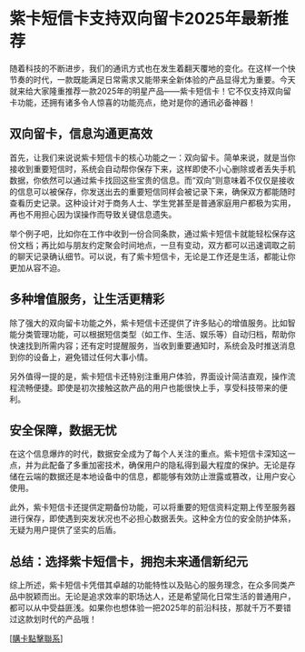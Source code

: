 # 紫卡短信卡支持双向留卡2025年最新推荐

随着科技的不断进步，我们的通讯方式也在发生着翻天覆地的变化。在这样一个快节奏的时代，一款既能满足日常需求又能带来全新体验的产品显得尤为重要。今天就来给大家隆重推荐一款2025年的明星产品——紫卡短信卡！它不仅支持双向留卡功能，还拥有诸多令人惊喜的功能亮点，绝对是你的通讯必备神器！

## 双向留卡，信息沟通更高效

首先，让我们来说说紫卡短信卡的核心功能之一：双向留卡。简单来说，就是当你接收到重要短信时，系统会自动帮你保存下来，这样即使不小心删除或者丢失手机数据，你依然可以通过紫卡找回这些宝贵的信息。而“双向”则意味着不仅仅是接收的信息可以被保存，你发送出去的重要短信同样会被记录下来，确保双方都能随时查看历史记录。这种设计对于商务人士、学生党甚至是普通家庭用户都极为实用，再也不用担心因为误操作而导致关键信息遗失。

举个例子吧，比如你在工作中收到一份合同条款，通过紫卡短信卡就能轻松保存这份文档；再比如与朋友约定聚会时间地点，一旦有变动，双方都可以迅速调取之前的聊天记录确认细节。可以说，有了紫卡短信卡，无论是工作还是生活，都能让你更加从容不迫。

## 多种增值服务，让生活更精彩

除了强大的双向留卡功能之外，紫卡短信卡还提供了许多贴心的增值服务。比如智能分类管理功能，可以根据短信类型（如工作、生活、娱乐等）自动归档，帮助你快速找到所需内容；还有定时提醒服务，当收到重要通知时，系统会及时推送消息到你的设备上，避免错过任何大事小情。

另外值得一提的是，紫卡短信卡还特别注重用户体验，界面设计简洁直观，操作流程流畅便捷。即使是初次接触这款产品的用户也能很快上手，享受科技带来的便利。

## 安全保障，数据无忧

在这个信息爆炸的时代，数据安全成为了每个人关注的重点。紫卡短信卡深知这一点，并为此配备了多重加密技术，确保用户的隐私得到最大程度的保护。无论是存储在云端的数据还是本地设备中的信息，都能够有效防止泄露或篡改，让用户安心使用。

此外，紫卡短信卡还提供定期备份功能，可以将重要的短信资料定期上传至服务器进行保存，即使遇到突发状况也不必担心数据丢失。这种全方位的安全防护体系，无疑为用户提供了坚实的后盾。

## 总结：选择紫卡短信卡，拥抱未来通信新纪元

综上所述，紫卡短信卡凭借其卓越的功能特性以及贴心的服务理念，在众多同类产品中脱颖而出。无论是追求效率的职场达人，还是希望简化日常生活的普通用户，都可以从中受益匪浅。如果你也想体验一把2025年的前沿科技，那就千万不要错过这款划时代的产品哦！

[[購卡點擊聯系](https://t.me/s/SXDXQF)]